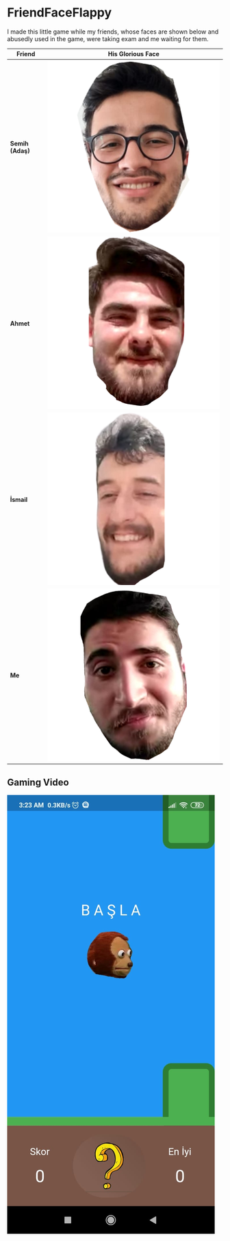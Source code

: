 # FriendFaceFlappy
I made this little game while my friends, whose faces are shown below and abusedly used in the game, were taking exam and me waiting for them. 

| Friend | His Glorious Face |
|---|---|
|**Semih (Adaş)**|![Adas-Face](lib/assets/images/semih_2_son.png)|
|**Ahmet**|![Ahmet-Face](lib/assets/images/ahmet_son.png)|
|**İsmail**|![İsmail-Face](lib/assets/images/ismail_son.png)|
|**Me**|![Me-Face](lib/assets/images/gercek_semih_son.png)|

## Gaming Video
[![gaming-video](assets/README/intro.jpeg)](assets/README/gaming_video.mp4)
